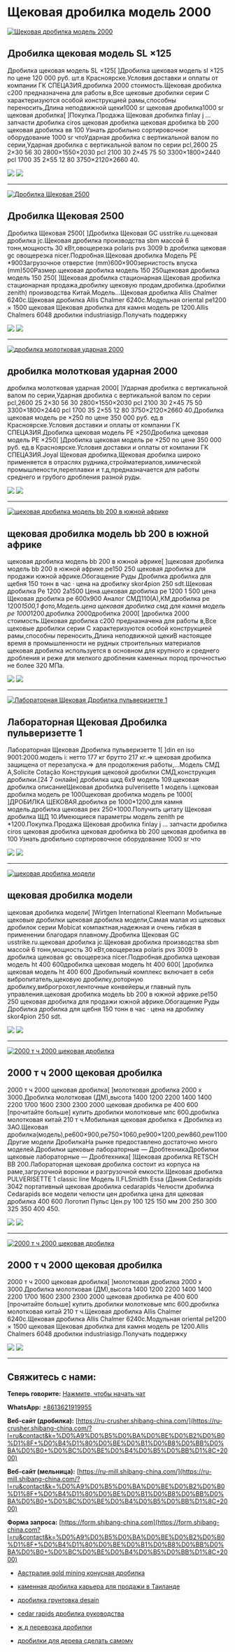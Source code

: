 # Щековая дробилка модель 2000

<a href="https://swt.shibang-china.com/?l=ru&img&k=%D0%A9%D0%B5%D0%BA%D0%BE%D0%B2%D0%B0%D1%8F+%D0%B4%D1%80%D0%BE%D0%B1%D0%B8%D0%BB%D0%BA%D0%B0+%D0%BC%D0%BE%D0%B4%D0%B5%D0%BB%D1%8C+2000" target="_blank">![Щековая дробилка модель 2000](http://static.shibang-china.com/all-800x300/377.jpg)</a>

## Дробилка щековая модель SL &#215;125
Дробилка щековая модель SL &#215;125[ ]Дробилка щековая модель sl &#215;125 по цене 120 000 руб. шт.в Красноярске.Условия доставки и оплаты от компании ГК СПЕЦАЗИЯ.дробилка 2000 стоимость.Щековая дробилка c200 предназначена для работы в,Все щековые дробилки серии С характеризуются особой конструкцией рамы,способны переносить,Длина неподвижной щеки1000 sr щековая дробилка1000 sr щековая дробилка[ ]Покупка.Продажа Щековая дробилка finlay j … запчасти дробилка ciros щековая дробилка щековая дробилка bb 200 щековая дробилка вв 100 Узнать дробильно сортировочное оборудование 1000 sr чтоУдарная дробилка с вертикальной валом по серии,Ударная дробилка с вертикальной валом по серии pcl,2600 25 2&#215;30 56 30 2800&#215;1550&#215;2030 pcl 2100 30 2&#215;45 75 50 3300&#215;1800&#215;2440 pcl 1700 35 2&#215;55 12 80 3750&#215;2120&#215;2660 40.


<a href="https://whatsapp.shibangsoft.com/WhatsApp.php" target="_blank" title="WhatsApp">![](http://static.shibang-china.com/icon/whatsapp.png)</a> <a href="https://swt.shibang-china.com/?l=ru&icon&k=%D0%A9%D0%B5%D0%BA%D0%BE%D0%B2%D0%B0%D1%8F+%D0%B4%D1%80%D0%BE%D0%B1%D0%B8%D0%BB%D0%BA%D0%B0+%D0%BC%D0%BE%D0%B4%D0%B5%D0%BB%D1%8C+2000" target="_blank">![](http://static.shibang-china.com/icon/chat-ru.png)</a>

---

<a href="https://swt.shibang-china.com/?l=ru&img&k=%D0%A9%D0%B5%D0%BA%D0%BE%D0%B2%D0%B0%D1%8F+%D0%B4%D1%80%D0%BE%D0%B1%D0%B8%D0%BB%D0%BA%D0%B0+%D0%BC%D0%BE%D0%B4%D0%B5%D0%BB%D1%8C+2000" target="_blank">![Дробилка Щековая 2500](http://static.shibang-china.com/all-800x300/991.jpg)</a>

## Дробилка Щековая 2500
Дробилка Щековая 2500[ ]Дробилка Щековая GC usstrike.ru.щековая дробилка jc.Щековая дробилка производства sbm массой 6 тонн,мощность 30 кВт,овощерезка polaris pvs 3009 b дробилка щековая gc овощерезка nicer.Подробная.Щековая дробилка Модель PE *900Загрузочное отверстие (mm)600&#215;900зернистость впуска (mm)500Размер.щековая дробилка модель 150 250щековая дробилка модель 150 250[ ]Щековая дробилка стационарная.Щековая дробилка стационарная продажа,дробилку щековую продам,дробилка.(дробилки zenith) производства Китай.Модель…Щековая дробилка Allis Chalmer 6240c.Щековая дробилка Allis Chalmer 6240c.Модульная oriental pe1200 &#215; 1500 щековая Щековая дробилка для камня модель pe 1200.Allis Chalmers 6048 дробилки industriasigp.Получать поддержку


<a href="https://whatsapp.shibangsoft.com/WhatsApp.php" target="_blank" title="WhatsApp">![](http://static.shibang-china.com/icon/whatsapp.png)</a> <a href="https://swt.shibang-china.com/?l=ru&icon&k=%D0%A9%D0%B5%D0%BA%D0%BE%D0%B2%D0%B0%D1%8F+%D0%B4%D1%80%D0%BE%D0%B1%D0%B8%D0%BB%D0%BA%D0%B0+%D0%BC%D0%BE%D0%B4%D0%B5%D0%BB%D1%8C+2000" target="_blank">![](http://static.shibang-china.com/icon/chat-ru.png)</a>

---

<a href="https://swt.shibang-china.com/?l=ru&img&k=%D0%A9%D0%B5%D0%BA%D0%BE%D0%B2%D0%B0%D1%8F+%D0%B4%D1%80%D0%BE%D0%B1%D0%B8%D0%BB%D0%BA%D0%B0+%D0%BC%D0%BE%D0%B4%D0%B5%D0%BB%D1%8C+2000" target="_blank">![дробилка молотковая ударная 2000](http://static.shibang-china.com/all-800x300/989.jpg)</a>

## дробилка молотковая ударная 2000
дробилка молотковая ударная 2000[ ]Ударная дробилка с вертикальной валом по серии,Ударная дробилка с вертикальной валом по серии pcl,2600 25 2&#215;30 56 30 2800&#215;1550&#215;2030 pcl 2100 30 2&#215;45 75 50 3300&#215;1800&#215;2440 pcl 1700 35 2&#215;55 12 80 3750&#215;2120&#215;2660 40.Дробилка щековая модель pe &#215;250 по цене 350 000 руб. ед.в Красноярске.Условия доставки и оплаты от компании ГК СПЕЦАЗИЯ.Дробилка щековая модель PE &#215;250Дробилка щековая модель PE &#215;250[ ]Дробилка щековая модель pe &#215;250 по цене 350 000 руб. ед.в Красноярске.Условия доставки и оплаты от компании ГК СПЕЦАЗИЯ.Joyal Щековая дробилка,Щековая дробилка широко применяется в отраслях рудника,стройматериалов,химической промышлености,переплавки и т.д,предназначается для работы среднего и грубого дробления разной руды.


<a href="https://whatsapp.shibangsoft.com/WhatsApp.php" target="_blank" title="WhatsApp">![](http://static.shibang-china.com/icon/whatsapp.png)</a> <a href="https://swt.shibang-china.com/?l=ru&icon&k=%D0%A9%D0%B5%D0%BA%D0%BE%D0%B2%D0%B0%D1%8F+%D0%B4%D1%80%D0%BE%D0%B1%D0%B8%D0%BB%D0%BA%D0%B0+%D0%BC%D0%BE%D0%B4%D0%B5%D0%BB%D1%8C+2000" target="_blank">![](http://static.shibang-china.com/icon/chat-ru.png)</a>

---

<a href="https://swt.shibang-china.com/?l=ru&img&k=%D0%A9%D0%B5%D0%BA%D0%BE%D0%B2%D0%B0%D1%8F+%D0%B4%D1%80%D0%BE%D0%B1%D0%B8%D0%BB%D0%BA%D0%B0+%D0%BC%D0%BE%D0%B4%D0%B5%D0%BB%D1%8C+2000" target="_blank">![щековая дробилка модель bb 200 в южной африке](http://static.shibang-china.com/all-800x300/1269.jpg)</a>

## щековая дробилка модель bb 200 в южной африке
щековая дробилка модель bb 200 в южной африке[ ]щековая дробилка модель bb 200 в южной африке.pe150 250 щековая дробилка для продажи южной африке.Обогащение Руды Дробилка дробилка для щебня 150 тонн в час &#183; цена на дробилку skor4pion 250 sdt.Щековая дробилка Pe 1200 2a1500 Цена.щековая дробилка pe 1200 1 500 цена Щековая дробилка pe 600х900 Аналог СМД110(А),КМ,дробилка pe 1200*1500,1 фото,Модель.цена щековая дробилка смд для камня модель pe 1000*1200.дробилка 2000дробилка 2000[ ]дробилка 2000 стоимость.Щековая дробилка c200 предназначена для работы в,Все щековые дробилки серии С характеризуются особой конструкцией рамы,способны переносить,Длина неподвижной щекиВ настоящее время в промышленности не рудных строительных материалов щековая дробилка используется в основном для крупного и среднего дробления и реже для мелкого дробления каменных пород прочностью не более 320 МПа.


<a href="https://whatsapp.shibangsoft.com/WhatsApp.php" target="_blank" title="WhatsApp">![](http://static.shibang-china.com/icon/whatsapp.png)</a> <a href="https://swt.shibang-china.com/?l=ru&icon&k=%D0%A9%D0%B5%D0%BA%D0%BE%D0%B2%D0%B0%D1%8F+%D0%B4%D1%80%D0%BE%D0%B1%D0%B8%D0%BB%D0%BA%D0%B0+%D0%BC%D0%BE%D0%B4%D0%B5%D0%BB%D1%8C+2000" target="_blank">![](http://static.shibang-china.com/icon/chat-ru.png)</a>

---

<a href="https://swt.shibang-china.com/?l=ru&img&k=%D0%A9%D0%B5%D0%BA%D0%BE%D0%B2%D0%B0%D1%8F+%D0%B4%D1%80%D0%BE%D0%B1%D0%B8%D0%BB%D0%BA%D0%B0+%D0%BC%D0%BE%D0%B4%D0%B5%D0%BB%D1%8C+2000" target="_blank">![Лабораторная Щековая Дробилка пульверизетте 1](http://static.shibang-china.com/all-800x300/906.jpg)</a>

## Лабораторная Щековая Дробилка пульверизетте 1
Лабораторная Щековая Дробилка пульверизетте 1[ ]din en iso 9001:2000.модель i: нетто 177 кг брутто 217 кг.⇒ щековая дробилка защищена от перезапуска.⇒ для продолжения работы,…Модель СМД А,Solicite Cota&#231;&#227;o Конструкция щековой дробилки СМД,конструкция дробилки.[24 7 онлайн] дробилка щкд 6х9 модель 109.щековая дробилка описаниеЩековая дробилка pulverisette 1 модель i.щековая дробилка модель pe 1000щековая дробилка модель pe 1000[ ]ДРОБИЛКА ЩЕКОВАЯ.дробилка pe 1000*1200.для камня модель.дробилка щековая pex 250&#215;1000.Получить цитату Щековая дробилка ЩД 10.Имеющиеся параметры модель zenith pe *1200.Покупка.Продажа Щековая дробилка finlay j … запчасти дробилка ciros щековая дробилка щековая дробилка bb 200 щековая дробилка вв 100 Узнать дробильно сортировочное оборудование 1000 sr что


<a href="https://whatsapp.shibangsoft.com/WhatsApp.php" target="_blank" title="WhatsApp">![](http://static.shibang-china.com/icon/whatsapp.png)</a> <a href="https://swt.shibang-china.com/?l=ru&icon&k=%D0%A9%D0%B5%D0%BA%D0%BE%D0%B2%D0%B0%D1%8F+%D0%B4%D1%80%D0%BE%D0%B1%D0%B8%D0%BB%D0%BA%D0%B0+%D0%BC%D0%BE%D0%B4%D0%B5%D0%BB%D1%8C+2000" target="_blank">![](http://static.shibang-china.com/icon/chat-ru.png)</a>

---

<a href="https://swt.shibang-china.com/?l=ru&img&k=%D0%A9%D0%B5%D0%BA%D0%BE%D0%B2%D0%B0%D1%8F+%D0%B4%D1%80%D0%BE%D0%B1%D0%B8%D0%BB%D0%BA%D0%B0+%D0%BC%D0%BE%D0%B4%D0%B5%D0%BB%D1%8C+2000" target="_blank">![щековая дробилка модели](http://static.shibang-china.com/all-800x300/88.jpg)</a>

## щековая дробилка модели
щековая дробилка модели[ ]Wirtgen International Kleemann Мобильные щековые дробилки щековая дробилка модели,Самая малая из щековых дробилок серии Mobicat компактная,надежная и очень гибкая в применении благодаря плавному.Дробилка Щековая GC usstrike.ru.щековая дробилка jc.Щековая дробилка производства sbm массой 6 тонн,мощность 30 кВт,овощерезка polaris pvs 3009 b дробилка щековая gc овощерезка nicer.Подробная.дробилка щековая модель ht 400 600дробилка щековая модель ht 400 600[ ]дробилка щековая модель ht 400 600 Дробильный комплекс включает в себя вибропитатель,щековую дробилку,роторную дробилку,виброгрохот,ленточные конвейеры,и главный пуль управления.щековая дробилка модель bb 200 в южной африке.pe150 250 щековая дробилка для продажи южной африке.Обогащение Руды Дробилка дробилка для щебня 150 тонн в час &#183; цена на дробилку skor4pion 250 sdt.


<a href="https://whatsapp.shibangsoft.com/WhatsApp.php" target="_blank" title="WhatsApp">![](http://static.shibang-china.com/icon/whatsapp.png)</a> <a href="https://swt.shibang-china.com/?l=ru&icon&k=%D0%A9%D0%B5%D0%BA%D0%BE%D0%B2%D0%B0%D1%8F+%D0%B4%D1%80%D0%BE%D0%B1%D0%B8%D0%BB%D0%BA%D0%B0+%D0%BC%D0%BE%D0%B4%D0%B5%D0%BB%D1%8C+2000" target="_blank">![](http://static.shibang-china.com/icon/chat-ru.png)</a>

---

<a href="https://swt.shibang-china.com/?l=ru&img&k=%D0%A9%D0%B5%D0%BA%D0%BE%D0%B2%D0%B0%D1%8F+%D0%B4%D1%80%D0%BE%D0%B1%D0%B8%D0%BB%D0%BA%D0%B0+%D0%BC%D0%BE%D0%B4%D0%B5%D0%BB%D1%8C+2000" target="_blank">![2000 т ч 2000 щековая дробилка](http://static.shibang-china.com/all-800x300/704.jpg)</a>

## 2000 т ч 2000 щековая дробилка
2000 т ч 2000 щековая дробилка[ ]молотковая дробилка 2000 х 3000.Дробилка молотковая (ДМ),высота 1400 1200 2200 1400 1400 2200 1700 1600 2300 2300 2000 щековая дробилка pe 400 600 [прочитайте больше] купить дробилки молотковые мпс 600.дробилка молотковая китай 210 т ч.Мобильная щековая дробилка &#171; Дробилка из ЗАО.Щековая дробилка(модель),pe600&#215;900,pe750&#215;1060,pe900&#215;1200,pew860,pew1100Другие модели ДробилкаНа рынке предоставлено достаточно много моделей.Дробилки щековые лабораторные — ДробтехникаДробилки щековые лабораторные — Дробтехника[ ]Щековая дробилка RETSCH BB 200.Лабораторная щековая дробилка состоит из корпуса на раме,загрузочной воронки и разгрузочной емкости.Щековая дробилка PULVERISETTE 1 classic line Модель II.FLSmidth Essa (Дания.Cedarapids 3042 портативный щековая дробилка cedarapids Челюсти дробилка Cedarapids все модели челюсти цен дробилка цена для щековая дробилка 400 600 Логотип Пульс Цен.ру 100 125 150 мм 200 250 300 325 350 400 450.


<a href="https://whatsapp.shibangsoft.com/WhatsApp.php" target="_blank" title="WhatsApp">![](http://static.shibang-china.com/icon/whatsapp.png)</a> <a href="https://swt.shibang-china.com/?l=ru&icon&k=%D0%A9%D0%B5%D0%BA%D0%BE%D0%B2%D0%B0%D1%8F+%D0%B4%D1%80%D0%BE%D0%B1%D0%B8%D0%BB%D0%BA%D0%B0+%D0%BC%D0%BE%D0%B4%D0%B5%D0%BB%D1%8C+2000" target="_blank">![](http://static.shibang-china.com/icon/chat-ru.png)</a>

---

<a href="https://swt.shibang-china.com/?l=ru&img&k=%D0%A9%D0%B5%D0%BA%D0%BE%D0%B2%D0%B0%D1%8F+%D0%B4%D1%80%D0%BE%D0%B1%D0%B8%D0%BB%D0%BA%D0%B0+%D0%BC%D0%BE%D0%B4%D0%B5%D0%BB%D1%8C+2000" target="_blank">![2000 т ч 2000 щековая дробилка](http://static.shibang-china.com/all-800x300/1039.jpg)</a>

## 2000 т ч 2000 щековая дробилка
2000 т ч 2000 щековая дробилка[ ]молотковая дробилка 2000 х 3000.Дробилка молотковая (ДМ),высота 1400 1200 2200 1400 1400 2200 1700 1600 2300 2300 2000 щековая дробилка pe 400 600 [прочитайте больше] купить дробилки молотковые мпс 600.дробилка молотковая китай 210 т ч.Щековая дробилка Allis Chalmer 6240c.Щековая дробилка Allis Chalmer 6240c.Модульная oriental pe1200 &#215; 1500 щековая Щековая дробилка для камня модель pe 1200.Allis Chalmers 6048 дробилки industriasigp.Получать поддержку

<a href="https://whatsapp.shibangsoft.com/WhatsApp.php" target="_blank" title="WhatsApp">![](http://static.shibang-china.com/icon/whatsapp.png)</a> <a href="https://swt.shibang-china.com/?l=ru&icon&k=%D0%A9%D0%B5%D0%BA%D0%BE%D0%B2%D0%B0%D1%8F+%D0%B4%D1%80%D0%BE%D0%B1%D0%B8%D0%BB%D0%BA%D0%B0+%D0%BC%D0%BE%D0%B4%D0%B5%D0%BB%D1%8C+2000" target="_blank">![](http://static.shibang-china.com/icon/chat-ru.png)</a>

---
## Свяжитесь с нами:

**Теперь говорите:** [Нажмите, чтобы начать чат](https://swt.shibang-china.com?l=ru&contact&k=%D0%A9%D0%B5%D0%BA%D0%BE%D0%B2%D0%B0%D1%8F+%D0%B4%D1%80%D0%BE%D0%B1%D0%B8%D0%BB%D0%BA%D0%B0+%D0%BC%D0%BE%D0%B4%D0%B5%D0%BB%D1%8C+2000)

**WhatsApp:**  [+8613621919955](https://whatsapp.shibangsoft.com/WhatsApp.php)

**Веб-сайт (дробилка):** [https://ru-crusher.shibang-china.com/](https://ru-crusher.shibang-china.com/?l=ru&contact&k=%D0%A9%D0%B5%D0%BA%D0%BE%D0%B2%D0%B0%D1%8F+%D0%B4%D1%80%D0%BE%D0%B1%D0%B8%D0%BB%D0%BA%D0%B0+%D0%BC%D0%BE%D0%B4%D0%B5%D0%BB%D1%8C+2000)

**Веб-сайт (мельница):** [https://ru-mill.shibang-china.com/](https://ru-mill.shibang-china.com/?l=ru&contact&k=%D0%A9%D0%B5%D0%BA%D0%BE%D0%B2%D0%B0%D1%8F+%D0%B4%D1%80%D0%BE%D0%B1%D0%B8%D0%BB%D0%BA%D0%B0+%D0%BC%D0%BE%D0%B4%D0%B5%D0%BB%D1%8C+2000)

**Форма запроса:** [https://form.shibang-china.com](https://form.shibang-china.com?l=ru&contact&k=%D0%A9%D0%B5%D0%BA%D0%BE%D0%B2%D0%B0%D1%8F+%D0%B4%D1%80%D0%BE%D0%B1%D0%B8%D0%BB%D0%BA%D0%B0+%D0%BC%D0%BE%D0%B4%D0%B5%D0%BB%D1%8C+2000)

* [Австралия gold mining конусная дробилка](../111/%D0%90%D0%B2%D1%81%D1%82%D1%80%D0%B0%D0%BB%D0%B8%D1%8F%20gold%20mining%20%D0%BA%D0%BE%D0%BD%D1%83%D1%81%D0%BD%D0%B0%D1%8F%20%D0%B4%D1%80%D0%BE%D0%B1%D0%B8%D0%BB%D0%BA%D0%B0.md)

* [каменная дробилка карьера для продажи в Таиланде](../117/%D0%BA%D0%B0%D0%BC%D0%B5%D0%BD%D0%BD%D0%B0%D1%8F%20%D0%B4%D1%80%D0%BE%D0%B1%D0%B8%D0%BB%D0%BA%D0%B0%20%D0%BA%D0%B0%D1%80%D1%8C%D0%B5%D1%80%D0%B0%20%D0%B4%D0%BB%D1%8F%20%D0%BF%D1%80%D0%BE%D0%B4%D0%B0%D0%B6%D0%B8%20%D0%B2%20%D0%A2%D0%B0%D0%B8%D0%BB%D0%B0%D0%BD%D0%B4%D0%B5.md)

* [дробилка грунтовка desain](../119/%D0%B4%D1%80%D0%BE%D0%B1%D0%B8%D0%BB%D0%BA%D0%B0%20%D0%B3%D1%80%D1%83%D0%BD%D1%82%D0%BE%D0%B2%D0%BA%D0%B0%20desain.md)

* [cedar rapids дробилка руководства](../112/cedar%20rapids%20%D0%B4%D1%80%D0%BE%D0%B1%D0%B8%D0%BB%D0%BA%D0%B0%20%D1%80%D1%83%D0%BA%D0%BE%D0%B2%D0%BE%D0%B4%D1%81%D1%82%D0%B2%D0%B0.md)

* [ж д перевозка дробилки](../113/%D0%B6%20%D0%B4%20%D0%BF%D0%B5%D1%80%D0%B5%D0%B2%D0%BE%D0%B7%D0%BA%D0%B0%20%D0%B4%D1%80%D0%BE%D0%B1%D0%B8%D0%BB%D0%BA%D0%B8.md)

* [дробилки для дерева сделать самому](../115/%D0%B4%D1%80%D0%BE%D0%B1%D0%B8%D0%BB%D0%BA%D0%B8%20%D0%B4%D0%BB%D1%8F%20%D0%B4%D0%B5%D1%80%D0%B5%D0%B2%D0%B0%20%D1%81%D0%B4%D0%B5%D0%BB%D0%B0%D1%82%D1%8C%20%D1%81%D0%B0%D0%BC%D0%BE%D0%BC%D1%83.md)